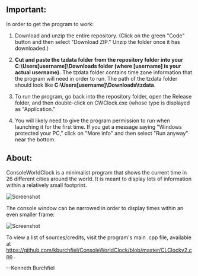 ## Important:

In order to get the program to work:

1. Download and unzip the entire repository. (Click on the green "Code" button and then select "Download ZIP." Unzip the folder once it has downloaded.)

2. **Cut and paste the tzdata folder from the repository folder into your C:\Users\[username]\Downloads folder (where [username] is your actual username).** The tzdata folder contains time zone information that the program will need in order to run. The path of the tzdata folder should look like **C:\Users\[username]\Downloads\tzdata**.

3. To run the program, go back into the repository folder, open the Release folder, and then double-click on CWClock.exe (whose type is displayed as "Application."

4. You will likely need to give the program permission to run when launching it for the first time. If you get a message saying "Windows protected your PC," click on "More info" and then select "Run anyway" near the bottom.


## About:

ConsoleWorldClock is a minimalist program that shows the current time in 26 different cities around the world. It is meant to display lots of information within a relatively small footprint. 

![Screenshot](https://github.com/kburchfiel/ConsoleWorldClock/blob/master/Screenshot.jpg)

The console window can be narrowed in order to display times within an even smaller frame:


![Screenshot](https://github.com/kburchfiel/ConsoleWorldClock/blob/master/Screenshotsmaller.jpg)

To view a list of sources/credits, visit the program's main .cpp file, available at https://github.com/kburchfiel/ConsoleWorldClock/blob/master/CLClockv2.cpp . 

--Kenneth Burchfiel
